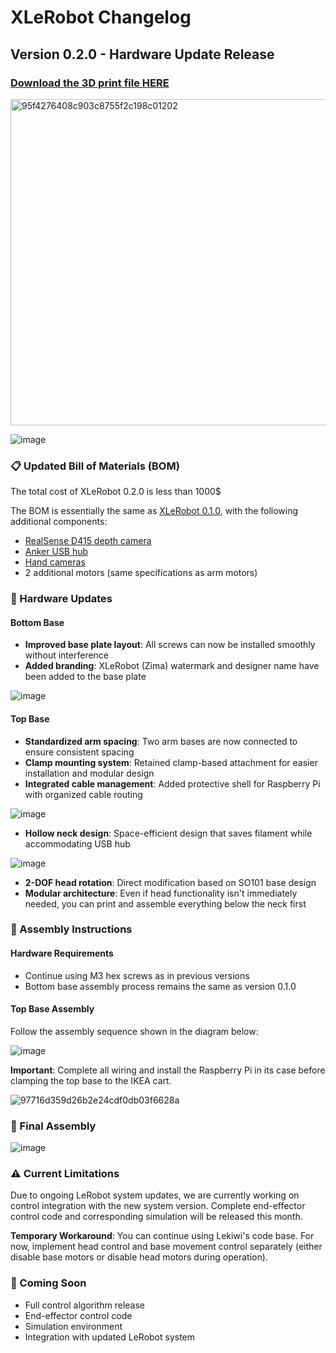 # XLeRobot Changelog

## Version 0.2.0 - Hardware Update Release

### [Download the 3D print file HERE](XLeRobot_0_2_0.3mf)

<img width="522" alt="95f4276408c903c8755f2c198c01202" src="https://github.com/user-attachments/assets/d270ee9e-a5cb-4dba-8a71-160fcaab983e" />

![image](https://github.com/user-attachments/assets/d17127c8-9025-4fab-bf48-c53a1c36e826)


### 📋 Updated Bill of Materials (BOM)
The total cost of XLeRobot 0.2.0 is less than 1000$

The BOM is essentially the same as [XLeRobot 0.1.0](https://github.com/Vector-Wangel/XLeRobot/blob/main/BOM.md), with the following additional components:
- [RealSense D415 depth camera](https://a.co/d/hzuPDe6)
- [Anker USB hub](https://a.co/d/6tJW8lN)
- [Hand cameras](https://github.com/TheRobotStudio/SO-ARM100/tree/main/Optional/Wrist_Cam_Mount_32x32_UVC_Module)
- 2 additional motors (same specifications as arm motors)


### 🔧 Hardware Updates

#### Bottom Base
- **Improved base plate layout**: All screws can now be installed smoothly without interference
- **Added branding**: XLeRobot (Zima) watermark and designer name have been added to the base plate

![image](https://github.com/user-attachments/assets/d3dc8614-ee42-4856-bd88-b1e6b3aacb76)




#### Top Base
- **Standardized arm spacing**: Two arm bases are now connected to ensure consistent spacing
- **Clamp mounting system**: Retained clamp-based attachment for easier installation and modular design
- **Integrated cable management**: Added protective shell for Raspberry Pi with organized cable routing

![image](https://github.com/user-attachments/assets/df9e1adf-73e7-4822-9224-9934acb8680f)

- **Hollow neck design**: Space-efficient design that saves filament while accommodating USB hub

![image](https://github.com/user-attachments/assets/4f423711-e0b5-47d9-ab6d-3250581bbf31)

- **2-DOF head rotation**: Direct modification based on SO101 base design
- **Modular architecture**: Even if head functionality isn't immediately needed, you can print and assemble everything below the neck first

### 🔨 Assembly Instructions

#### Hardware Requirements
- Continue using M3 hex screws as in previous versions
- Bottom base assembly process remains the same as version 0.1.0

#### Top Base Assembly
Follow the assembly sequence shown in the diagram below:

![image](https://github.com/user-attachments/assets/0b7c76b7-6931-4aa7-8caf-454c33990edc)

**Important**: Complete all wiring and install the Raspberry Pi in its case before clamping the top base to the IKEA cart.

![97716d359d26b2e24cdf0db03f6628a](https://github.com/user-attachments/assets/b0ee286e-bec0-4a70-95ee-2cf108ae4ab6)

### 📸 Final Assembly

![image](https://github.com/user-attachments/assets/8703d472-0ab5-4e17-a9c8-eac8d3a001c1)


### ⚠️ Current Limitations
Due to ongoing LeRobot system updates, we are currently working on control integration with the new system version. Complete end-effector control code and corresponding simulation will be released this month.

**Temporary Workaround**: You can continue using Lekiwi's code base. For now, implement head control and base movement control separately (either disable base motors or disable head motors during operation).

### 🚀 Coming Soon
- Full control algorithm release
- End-effector control code
- Simulation environment
- Integration with updated LeRobot system
